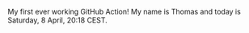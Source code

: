 My first ever working GitHub Action!
My name is Thomas and today is Saturday, 8 April, 20:18 CEST. 
